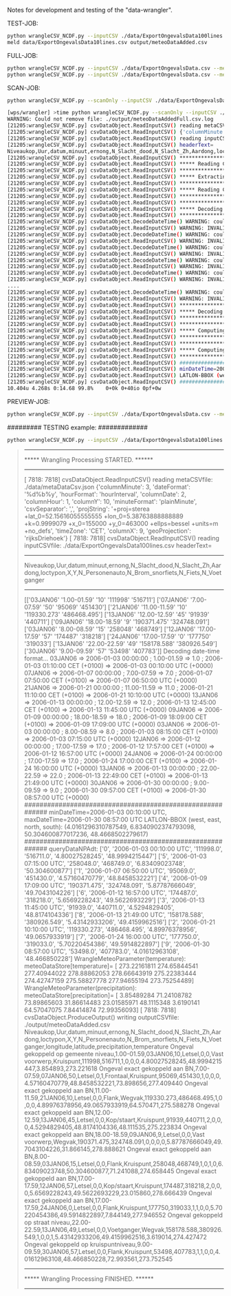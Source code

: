 Notes for development and testing of the "data-wrangler".

TEST-JOB:

``` sh
python wrangleCSV_NCDF.py --inputCSV ./data/ExportOngevalsData100lines.csv --metaCSV ./data/metaDataCsv.json --jobDesc ./data/jobDesc.json --outputCSV ./output/meteoDataAdded.csv --limitTo 10
meld data/ExportOngevalsData10lines.csv output/meteoDataAdded.csv
```

FULL-JOB:

``` sh
python wrangleCSV_NCDF.py --inputCSV ./data/ExportOngevalsData.csv --metaCSV ./data/metaDataCsv.json --jobDesc ./data/jobDesc.json --outputCSV ./output/meteoDataAddedFull.csv  --limitTo 10
python wrangleCSV_NCDF.py --inputCSV ./data/ExportOngevalsData.csv --metaCSV ./data/metaDataCsv.json --jobDesc ./data/jobDesc.json --outputCSV ./output/meteoDataAddedFull.csv

```

SCAN-JOB:

``` sh
python wrangleCSV_NCDF.py --scanOnly --inputCSV ./data/ExportOngevalsData.csv --metaCSV ./data/metaDataCsv.json --jobDesc ./data/jobDesc.json --outputCSV ./output/meteoDataAddedFull.csv 

[wps/wrangler] >time python wrangleCSV_NCDF.py --scanOnly --inputCSV ./data/ExportOngevalsData.csv --metaCSV ./data/metaDataCsv.json --jobDesc ./data/jobDesc.json --outputCSV ./output/meteoDataAddedFull.csv
WARNING: Could not remove file: ./output/meteoDataAddedFull.csv.log
[21205:wrangleCSV_NCDF.py] csvDataObject.ReadInputCSV() reading metaCSVfile: ./data/metaDataCsv.json
[21205:wrangleCSV_NCDF.py] csvDataObject.ReadInputCSV() {'columnMinute': 3, 'dateFormat': '%d%b%y', 'hourFormat': 'hourInterval', 'columnDate': 2, 'columnHour': 1, 'columnY': 10, 'minuteFormat': 'plainMinute', 'csvSeparator': ',', 'projString': '+proj=sterea +lat_0=52.15616055555555 +lon_0=5.38763888888889 +k=0.9999079 +x_0=155000 +y_0=463000 +ellps=bessel +units=m +no_defs', 'timeZone': 'CET', 'columnX': 9, 'geoProjection': 'rijksDriehoek'}
[21205:wrangleCSV_NCDF.py] csvDataObject.ReadInputCSV() reading inputCSVfile: ./data/ExportOngevalsData.csv
[21205:wrangleCSV_NCDF.py] csvDataObject.ReadInputCSV() headerText=
Niveaukop,Uur,datum,minuut,ernong,N_Slacht_dood,N_Slacht_Zh,Aardong,loctypon,X,Y,N_Personenauto,N_Brom_snorfiets,N_Fiets,N_Voetganger
[21205:wrangleCSV_NCDF.py] csvDataObject.ReadInputCSV() *******************************************
[21205:wrangleCSV_NCDF.py] csvDataObject.ReadInputCSV() ***** Reading CSV-file STARTED.   *********
[21205:wrangleCSV_NCDF.py] csvDataObject.ReadInputCSV() *******************************************
[21205:wrangleCSV_NCDF.py] csvDataObject.ReadInputCSV() ***** Extracting data columns...  *********
[21205:wrangleCSV_NCDF.py] csvDataObject.ReadInputCSV() *******************************************
[21205:wrangleCSV_NCDF.py] csvDataObject.ReadInputCSV() ***** Reading CSV-file FINISHED.  *********
[21205:wrangleCSV_NCDF.py] csvDataObject.ReadInputCSV() *******************************************
[21205:wrangleCSV_NCDF.py] csvDataObject.ReadInputCSV() *******************************************
[21205:wrangleCSV_NCDF.py] csvDataObject.ReadInputCSV() ***** Decoding date-time format STARTED. **
[21205:wrangleCSV_NCDF.py] csvDataObject.ReadInputCSV() *******************************************
[21205:wrangleCSV_NCDF.py] csvDataObject.DecodeDateTime() WARNING: could not extract (hour & minute) from: "(Onbekend,Onbekend)"
[21205:wrangleCSV_NCDF.py] csvDataObject.ReadInputCSV() WARNING: INVALID date-time specification at row-number: 23117; "['11DEC06' 'Onbekend' 'Onbekend' '263447.126' '575528.125']"
[21205:wrangleCSV_NCDF.py] csvDataObject.DecodeDateTime() WARNING: could not extract (hour & minute) from: "(Onbekend,Onbekend)"
[21205:wrangleCSV_NCDF.py] csvDataObject.ReadInputCSV() WARNING: INVALID date-time specification at row-number: 26143; "['29JAN07' 'Onbekend' 'Onbekend' '254097' '569483']"
[21205:wrangleCSV_NCDF.py] csvDataObject.DecodeDateTime() WARNING: could not extract (hour & minute) from: "(Onbekend,Onbekend)"
[21205:wrangleCSV_NCDF.py] csvDataObject.ReadInputCSV() WARNING: INVALID date-time specification at row-number: 26218; "['05FEB07' 'Onbekend' 'Onbekend' '129124.252' '426803.097']"
[21205:wrangleCSV_NCDF.py] csvDataObject.DecodeDateTime() WARNING: could not extract (hour & minute) from: "(Onbekend,Onbekend)"
[21205:wrangleCSV_NCDF.py] csvDataObject.ReadInputCSV() WARNING: INVALID date-time specification at row-number: 31084; "['17MAR07' 'Onbekend' 'Onbekend' '255358.694' '570317.558']"
[21205:wrangleCSV_NCDF.py] csvDataObject.DecodeDateTime() WARNING: could not extract (hour & minute) from: "(Onbekend,Onbekend)"
[21205:wrangleCSV_NCDF.py] csvDataObject.ReadInputCSV() WARNING: INVALID date-time specification at row-number: 32965; "['02APR07' 'Onbekend' 'Onbekend' '260257.384' '557465.849']"
....
[21205:wrangleCSV_NCDF.py] csvDataObject.DecodeDateTime() WARNING: could not extract (hour & minute) from: "(Onbekend,Onbekend)"
[21205:wrangleCSV_NCDF.py] csvDataObject.ReadInputCSV() WARNING: INVALID date-time specification at row-number: 155686; "['23JAN15' 'Onbekend' 'Onbekend' '112727.557' '478625.286']"
[21205:wrangleCSV_NCDF.py] csvDataObject.ReadInputCSV() *******************************************
[21205:wrangleCSV_NCDF.py] csvDataObject.ReadInputCSV() ***** Decoding date-time format FINISHED.**
[21205:wrangleCSV_NCDF.py] csvDataObject.ReadInputCSV() *******************************************
[21205:wrangleCSV_NCDF.py] csvDataObject.ReadInputCSV() *******************************************
[21205:wrangleCSV_NCDF.py] csvDataObject.ReadInputCSV() ***** Computing LON-LAT STARTED.     ******
[21205:wrangleCSV_NCDF.py] csvDataObject.ReadInputCSV() *******************************************
[21205:wrangleCSV_NCDF.py] csvDataObject.ReadInputCSV() *******************************************
[21205:wrangleCSV_NCDF.py] csvDataObject.ReadInputCSV() ***** Computing LON-LAT FINISHED.    ******
[21205:wrangleCSV_NCDF.py] csvDataObject.ReadInputCSV() *******************************************
[21205:wrangleCSV_NCDF.py] csvDataObject.ReadInputCSV() ##########################################################
[21205:wrangleCSV_NCDF.py] csvDataObject.ReadInputCSV() minDateTime=2005-12-31 23:14:00 UTC, maxDateTime=2015-12-31 22:38:00 UTC
[21205:wrangleCSV_NCDF.py] csvDataObject.ReadInputCSV() LATLON-BBOX (west, east, north, south):(3.359861046500733, 7.220277659244057, 53.487478565722419, 50.755904620455084)
[21205:wrangleCSV_NCDF.py] csvDataObject.ReadInputCSV() ##########################################################
10.404u 4.268s 0:14.68 99.8%	0+0k 0+40io 0pf+0w

```

PREVIEW-JOB:

``` sh
python wrangleCSV_NCDF.py --inputCSV ./data/ExportOngevalsData.csv --metaCSV ./data/metaDataCsv.json --jobDesc ./data/jobDesc.json --outputCSV ./output/meteoDataAddedFull.csv 
```

######### TESTING example:  #############

``` sh
python wrangleCSV_NCDF.py --inputCSV ./data/ExportOngevalsData100lines.csv --metaCSV ./data/metaDataCsv.json --jobDesc ./data/jobDesc.json --outputCSV ./output/meteoDataAdded.csv --limitTo 10
```

> *******************************************
> ***** Wrangling Processing STARTED.  ******
> *******************************************
> [ 7818: 7818] cvsDataObject.ReadInputCSV()  reading metaCSVfile: ./data/metaDataCsv.json
> {'columnMinute': 3, 'dateFormat': '%d%b%y', 'hourFormat': 'hourInterval', 'columnDate': 2, 'columnHour': 1, 'columnY': 10, 'minuteFormat': 'plainMinute', 'csvSeparator': ',', 'projString': '+proj=sterea +lat_0=52.15616055555555 +lon_0=5.38763888888889 +k=0.9999079 +x_0=155000 +y_0=463000 +ellps=bessel +units=m +no_defs', 'timeZone': 'CET', 'columnX': 9, 'geoProjection': 'rijksDriehoek'}
> [ 7818: 7818] cvsDataObject.ReadInputCSV()  reading inputCSVfile: ./data/ExportOngevalsData100lines.csv
> headerText=
> *****
> Niveaukop,Uur,datum,minuut,ernong,N_Slacht_dood,N_Slacht_Zh,Aardong,loctypon,X,Y,N_Personenauto,N_Brom_snorfiets,N_Fiets,N_Voetganger
> *****
> [['03JAN06' '1.00-01.59' '10' '111998' '516711']
>  ['07JAN06' '7.00-07.59' '50' '95069' '451430']
>  ['21JAN06' '11.00-11.59' '10' '119330.273' '486468.495']
>  ['13JAN06' '12.00-12.59' '45' '91939' '440711']
>  ['09JAN06' '18.00-18.59' '9' '190371.475' '324748.091']
>  ['03JAN06' '8.00-08.59' '15' '258048' '468749']
>  ['12JAN06' '17.00-17.59' '57' '174487' '318218']
>  ['24JAN06' '17.00-17.59' '0' '177750' '319033']
>  ['13JAN06' '22.00-22.59' '49' '158178.588' '380926.549']
>  ['30JAN06' '9.00-09.59' '57' '53498' '407783']]
> Decoding date-time format...
> 03JAN06 => 2006-01-03 00:00:00 ; 1.00-01.59 => 1.0 ; 2006-01-03 01:10:00 CET (+0100) => 2006-01-03 00:10:00 UTC (+0000)
> 07JAN06 => 2006-01-07 00:00:00 ; 7.00-07.59 => 7.0 ; 2006-01-07 07:50:00 CET (+0100) => 2006-01-07 06:50:00 UTC (+0000)
> 21JAN06 => 2006-01-21 00:00:00 ; 11.00-11.59 => 11.0 ; 2006-01-21 11:10:00 CET (+0100) => 2006-01-21 10:10:00 UTC (+0000)
> 13JAN06 => 2006-01-13 00:00:00 ; 12.00-12.59 => 12.0 ; 2006-01-13 12:45:00 CET (+0100) => 2006-01-13 11:45:00 UTC (+0000)
> 09JAN06 => 2006-01-09 00:00:00 ; 18.00-18.59 => 18.0 ; 2006-01-09 18:09:00 CET (+0100) => 2006-01-09 17:09:00 UTC (+0000)
> 03JAN06 => 2006-01-03 00:00:00 ; 8.00-08.59 => 8.0 ; 2006-01-03 08:15:00 CET (+0100) => 2006-01-03 07:15:00 UTC (+0000)
> 12JAN06 => 2006-01-12 00:00:00 ; 17.00-17.59 => 17.0 ; 2006-01-12 17:57:00 CET (+0100) => 2006-01-12 16:57:00 UTC (+0000)
> 24JAN06 => 2006-01-24 00:00:00 ; 17.00-17.59 => 17.0 ; 2006-01-24 17:00:00 CET (+0100) => 2006-01-24 16:00:00 UTC (+0000)
> 13JAN06 => 2006-01-13 00:00:00 ; 22.00-22.59 => 22.0 ; 2006-01-13 22:49:00 CET (+0100) => 2006-01-13 21:49:00 UTC (+0000)
> 30JAN06 => 2006-01-30 00:00:00 ; 9.00-09.59 => 9.0 ; 2006-01-30 09:57:00 CET (+0100) => 2006-01-30 08:57:00 UTC (+0000)
> ##########################################################
> minDateTime=2006-01-03 00:10:00 UTC, maxDateTime=2006-01-30 08:57:00 UTC
> LATLON-BBOX (west, east, north, south): (4.0161296310787549, 6.8340902374793098, 50.304600877017236, 48.4668502279617)
> ##########################################################
> queryDataNPAdt:
> ['0', '2006-01-03 00:10:00 UTC', '111998.0', '516711.0', '4.80027528245', '48.9994215447']
> ['5', '2006-01-03 07:15:00 UTC', '258048.0', '468749.0', '6.83409023748', '50.304600877']
> ['1', '2006-01-07 06:50:00 UTC', '95069.0', '451430.0', '4.57160470779', '48.8458532221']
> ['4', '2006-01-09 17:09:00 UTC', '190371.475', '324748.091', '5.87787666049', '49.7043104226']
> ['6', '2006-01-12 16:57:00 UTC', '174487.0', '318218.0', '5.6569228243', '49.5622693229']
> ['3', '2006-01-13 11:45:00 UTC', '91939.0', '440711.0', '4.5294829405', '48.8174104336']
> ['8', '2006-01-13 21:49:00 UTC', '158178.588', '380926.549', '5.43142933206', '49.4159962516']
> ['2', '2006-01-21 10:10:00 UTC', '119330.273', '486468.495', '4.89976378956', '49.0657933919']
> ['7', '2006-01-24 16:00:00 UTC', '177750.0', '319033.0', '5.70220454386', '49.5914822897']
> ['9', '2006-01-30 08:57:00 UTC', '53498.0', '407783.0', '4.01612963108', '48.466850228']
> WrangleMeteoParameter(temperature): meteoDataStore[temperature]= [ 273.22161811  274.65844541  277.40944022  278.88862053  278.66643919
>   275.22383444  274.42747159  275.58827778  277.94655194  273.75254489]
> WrangleMeteoParameter(precipitation): meteoDataStore[precipitation]= [  3.85489284  71.24108782  73.89865603  31.86614483  23.01585971
>   48.1115348    3.6190141   64.57047075   7.84414874  72.99356093]
> [ 7818: 7818] cvsDataObject.ProduceOutput()  writing outputCSVfile: ./output/meteoDataAdded.csv
> Niveaukop,Uur,datum,minuut,ernong,N_Slacht_dood,N_Slacht_Zh,Aardong,loctypon,X,Y,N_Personenauto,N_Brom_snorfiets,N_Fiets,N_Voetganger,longitude,latitude,precipitation,temperature
> Ongeval gekoppeld op gemeente niveau,1.00-01.59,03JAN06,10,Letsel,0,0,Vast voorwerp,Kruispunt,111998,516711,1,0,0,0,4.80027528245,48.9994215447,3.854893,273.221618
> Ongeval exact gekoppeld aan BN,7.00-07.59,07JAN06,50,Letsel,0,1,Frontaal,Kruispunt,95069,451430,1,0,0,0,4.57160470779,48.8458532221,73.898656,277.409440
> Ongeval exact gekoppeld aan BN,11.00-11.59,21JAN06,10,Letsel,0,0,Flank,Wegvak,119330.273,486468.495,1,0,0,0,4.89976378956,49.0657933919,64.570471,275.588278
> Ongeval exact gekoppeld aan BN,12.00-12.59,13JAN06,45,Letsel,0,0,Kop/staart,Kruispunt,91939,440711,2,0,0,0,4.5294829405,48.8174104336,48.111535,275.223834
> Ongeval exact gekoppeld aan BN,18.00-18.59,09JAN06,9,Letsel,0,0,Vast voorwerp,Wegvak,190371.475,324748.091,0,0,0,0,5.87787666049,49.7043104226,31.866145,278.888621
> Ongeval exact gekoppeld aan BN,8.00-08.59,03JAN06,15,Letsel,0,0,Flank,Kruispunt,258048,468749,1,0,1,0,6.83409023748,50.304600877,71.241088,274.658445
> Ongeval exact gekoppeld aan BN,17.00-17.59,12JAN06,57,Letsel,0,0,Kop/staart,Kruispunt,174487,318218,2,0,0,0,5.6569228243,49.5622693229,23.015860,278.666439
> Ongeval exact gekoppeld aan BN,17.00-17.59,24JAN06,0,Letsel,0,0,Flank,Kruispunt,177750,319033,1,1,0,0,5.70220454386,49.5914822897,7.844149,277.946552
> Ongeval gekoppeld op straat niveau,22.00-22.59,13JAN06,49,Letsel,0,0,Voetganger,Wegvak,158178.588,380926.549,1,0,0,1,5.43142933206,49.4159962516,3.619014,274.427472
> Ongeval gekoppeld op kruispuntniveau,9.00-09.59,30JAN06,57,Letsel,0,0,Flank,Kruispunt,53498,407783,1,1,0,0,4.01612963108,48.466850228,72.993561,273.752545
> *******************************************
> ***** Wrangling Processing FINISHED. ******
> *******************************************



